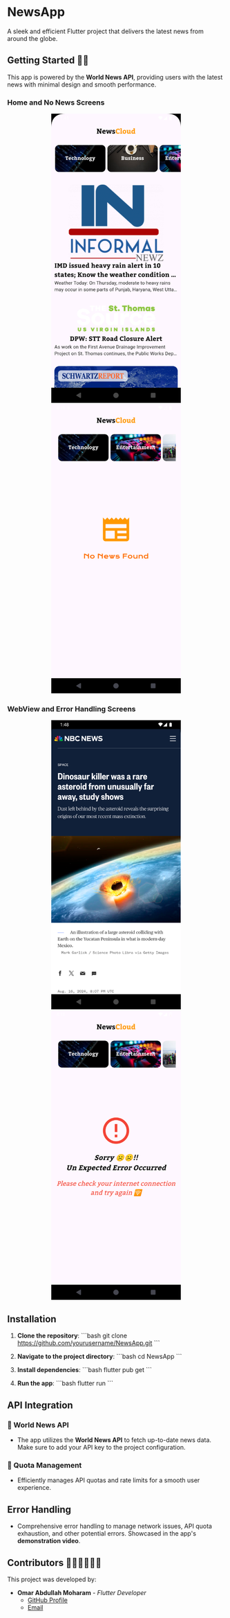 # **NewsApp**

A sleek and efficient Flutter project that delivers the latest news from around the globe.

## **Getting Started 🩵🏁**

This app is powered by the **World News API**, providing users with the latest news with minimal design and smooth performance.

### Home and No News Screens
<p align="center">
  <img src="Screenshot_1725317147.png" alt="Home Screen" width="300">
  <img src="Screenshot_1725196770.png" alt="No News Screen" width="300">
</p>

### WebView and Error Handling Screens
<p align="center">
  <img src="Screenshot_1725317305.png" alt="WebView Screen" width="300">
  <img src="Screenshot_1725153534.png" alt="Error Handling Screen" width="300">
</p>

## **Installation**

1. **Clone the repository**:
   \`\`\`bash
   git clone https://github.com/yourusername/NewsApp.git
   \`\`\`

2. **Navigate to the project directory**:
   \`\`\`bash
   cd NewsApp
   \`\`\`

3. **Install dependencies**:
   \`\`\`bash
   flutter pub get
   \`\`\`

4. **Run the app**:
   \`\`\`bash
   flutter run
   \`\`\`

## **API Integration**

### 🔻 World News API
- The app utilizes the **World News API** to fetch up-to-date news data. Make sure to add your API key to the project configuration.

### 🔻 Quota Management
- Efficiently manages API quotas and rate limits for a smooth user experience.

## **Error Handling**

- Comprehensive error handling to manage network issues, API quota exhaustion, and other potential errors. Showcased in the app's **demonstration video**.

## **Contributors 🧑🏻‍🤝‍🧑🏼🤍**

This project was developed by:

- **Omar Abdullah Moharam** - *Flutter Developer*  
  - [GitHub Profile](https://github.com/omarmoharam790)  
  - [Email](mailto:omarmoharam790@gmail.com)